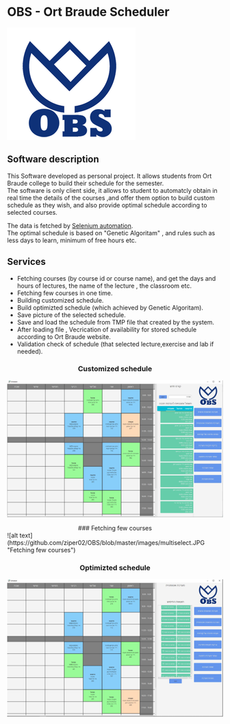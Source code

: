  # OBS - Ort Braude Scheduler
![alt text](https://github.com/ziper02/OBS/blob/master/images/OBS_logo.png "OBS Logo")


## Software description  
This Software developed as personal project. It allows students from Ort Braude college to build their schedule for the semester.  
The software is only client side, it allows to student to automatcly obtain in real time the details of the courses ,and offer them option to build custom schedule as they wish, and also provide optimal schedule according to selected courses.  
  
The data is fetched by [Selenium automation](https://www.selenium.dev/).  
The optimal schedule is based on "Genetic Algoritam" , and rules such as less days to learn, minimum of free hours etc.
  
  
## Services  
* Fetching courses (by course id or course name), and get the days and hours of lectures, the name of the lecture , the classroom etc.
* Fetching few courses in one time.
* Building customized schedule.
* Build optimizted schedule (which achieved by Genetic Algoritam).
* Save picture of the selected schedule.
* Save and load the schedule from TMP file that created by the system.
* After loading file , Vecrication of availability for stored schedule according to Ort Braude website.
* Validation check of schedule (that selected lecture,exercise and lab if needed).


### <p style="text-align: center;">Customized schedule</p>
![alt text](https://github.com/ziper02/OBS/blob/master/images/obs.JPG "Customized schedule")
  
<div align="center">
### Fetching few courses
</div>  
![alt text](https://github.com/ziper02/OBS/blob/master/images/multiselect.JPG "Fetching few courses")
  
### <p style="text-align: center;">Optimizted schedule</p>    
![alt text](https://github.com/ziper02/OBS/blob/master/images/autoSchedule.JPG "Optimizted schedule")

